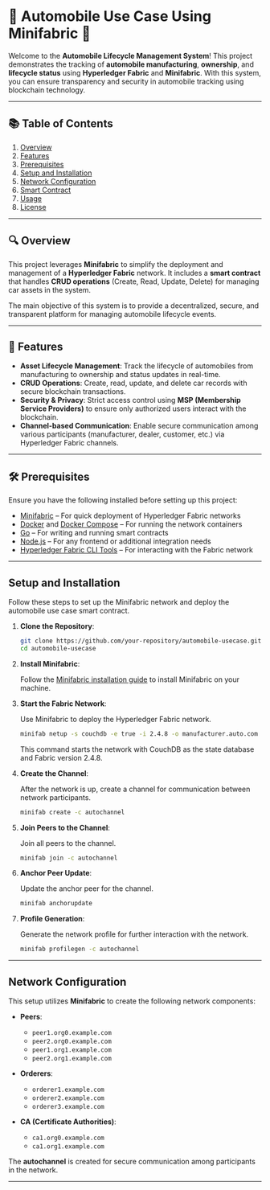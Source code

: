 # 🚗 Automobile Use Case Using Minifabric 🚗

Welcome to the **Automobile Lifecycle Management System**! This project demonstrates the tracking of **automobile manufacturing**, **ownership**, and **lifecycle status** using **Hyperledger Fabric** and **Minifabric**. With this system, you can ensure transparency and security in automobile tracking using blockchain technology.

---

## 📚 Table of Contents

1. [Overview](#overview)  
2. [Features](#features)  
3. [Prerequisites](#prerequisites)  
4. [Setup and Installation](#setup-and-installation)  
5. [Network Configuration](#network-configuration)  
6. [Smart Contract](#smart-contract)  
7. [Usage](#usage)  
8. [License](#license)  

---

## 🔍 Overview

This project leverages **Minifabric** to simplify the deployment and management of a **Hyperledger Fabric** network. It includes a **smart contract** that handles **CRUD operations** (Create, Read, Update, Delete) for managing car assets in the system.

The main objective of this system is to provide a decentralized, secure, and transparent platform for managing automobile lifecycle events.

---

## 🌟 Features

- **Asset Lifecycle Management**: Track the lifecycle of automobiles from manufacturing to ownership and status updates in real-time.
- **CRUD Operations**: Create, read, update, and delete car records with secure blockchain transactions.
- **Security & Privacy**: Strict access control using **MSP (Membership Service Providers)** to ensure only authorized users interact with the blockchain.
- **Channel-based Communication**: Enable secure communication among various participants (manufacturer, dealer, customer, etc.) via Hyperledger Fabric channels.

---

## 🛠️ Prerequisites

Ensure you have the following installed before setting up this project:

- [Minifabric](https://github.com/hyperledger/minifabric) – For quick deployment of Hyperledger Fabric networks
- [Docker](https://www.docker.com/get-started) and [Docker Compose](https://docs.docker.com/compose/) – For running the network containers
- [Go](https://golang.org/dl/) – For writing and running smart contracts
- [Node.js](https://nodejs.org/en/) – For any frontend or additional integration needs
- [Hyperledger Fabric CLI Tools](https://hyperledger-fabric.readthedocs.io/en/latest/) – For interacting with the Fabric network

---

## Setup and Installation

Follow these steps to set up the Minifabric network and deploy the automobile use case smart contract.

1. **Clone the Repository**:

    ```bash
    git clone https://github.com/your-repository/automobile-usecase.git
    cd automobile-usecase
    ```

2. **Install Minifabric**:

    Follow the [Minifabric installation guide](https://github.com/hyperledger/minifabric#installation) to install Minifabric on your machine.

3. **Start the Fabric Network**:

    Use Minifabric to deploy the Hyperledger Fabric network.

    ```bash
    minifab netup -s couchdb -e true -i 2.4.8 -o manufacturer.auto.com
    ```

    This command starts the network with CouchDB as the state database and Fabric version 2.4.8.

4. **Create the Channel**:

    After the network is up, create a channel for communication between network participants.

    ```bash
    minifab create -c autochannel
    ```

5. **Join Peers to the Channel**:

    Join all peers to the channel.

    ```bash
    minifab join -c autochannel
    ```

6. **Anchor Peer Update**:

    Update the anchor peer for the channel.

    ```bash
    minifab anchorupdate
    ```

7. **Profile Generation**:

    Generate the network profile for further interaction with the network.

    ```bash
    minifab profilegen -c autochannel
    ```

---

## Network Configuration

This setup utilizes **Minifabric** to create the following network components:

- **Peers**: 
  - `peer1.org0.example.com`
  - `peer2.org0.example.com`
  - `peer1.org1.example.com`
  - `peer2.org1.example.com`

- **Orderers**: 
  - `orderer1.example.com`
  - `orderer2.example.com`
  - `orderer3.example.com`

- **CA (Certificate Authorities)**: 
  - `ca1.org0.example.com`
  - `ca1.org1.example.com`

The **autochannel** is created for secure communication among participants in the network.

---
